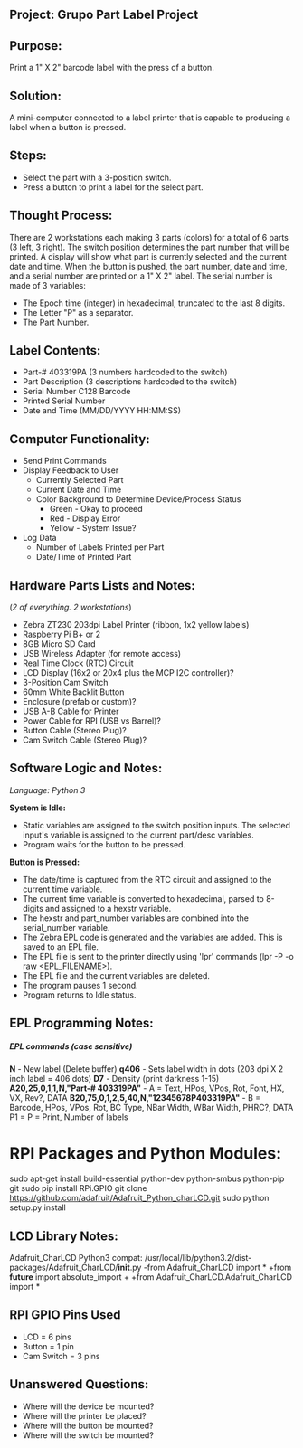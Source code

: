 ## Project:  Grupo Part Label Project

## Purpose:
Print a 1" X 2" barcode label with the press of a button.

## Solution:
A mini-computer connected to a label printer that is capable to producing a label when a button is pressed.

## Steps:
- Select the part with a 3-position switch.
- Press a button to print a label for the select part.

## Thought Process:
There are 2 workstations each making 3 parts (colors) for a total of 6 parts (3 left, 3 right).
The switch position determines the part number that will be printed.
A display will show what part is currently selected and the current date and time.
When the button is pushed, the part number, date and time, and a serial number are printed on a 1" X 2" label.
The serial number is made of 3 variables:
- The Epoch time (integer) in hexadecimal, truncated to the last 8 digits.
- The Letter "P" as a separator.
- The Part Number.

## Label Contents:
- Part-# 403319PA (3 numbers hardcoded to the switch)
- Part Description (3 descriptions hardcoded to the switch)
- Serial Number C128 Barcode
- Printed Serial Number
- Date and Time (MM/DD/YYYY HH:MM:SS)

## Computer Functionality:
- Send Print Commands
- Display Feedback to User
    + Currently Selected Part
    + Current Date and Time
    + Color Background to Determine Device/Process Status
        * Green - Okay to proceed
        * Red - Display Error
        * Yellow - System Issue?
- Log Data
    + Number of Labels Printed per Part
    + Date/Time of Printed Part


## Hardware Parts Lists and Notes:
(*2 of everything.  2 workstations*)
- Zebra ZT230 203dpi Label Printer (ribbon, 1x2 yellow labels)
- Raspberry Pi B+ or 2
- 8GB Micro SD Card
- USB Wireless Adapter (for remote access)
- Real Time Clock (RTC) Circuit
- LCD Display (16x2 or 20x4 plus the MCP I2C controller)?
- 3-Position Cam Switch
- 60mm White Backlit Button
- Enclosure (prefab or custom)?
- USB A-B Cable for Printer
- Power Cable for RPI (USB vs Barrel)?
- Button Cable (Stereo Plug)?
- Cam Switch Cable (Stereo Plug)?

## Software Logic and Notes:
*Language: Python 3*

**System is Idle:**
- Static variables are assigned to the switch position inputs.  The selected input's variable is assigned to the current part/desc variables.
- Program waits for the button to be pressed.

**Button is Pressed:**
- The date/time is captured from the RTC circuit and assigned to the current time variable.
- The current time variable is converted to hexadecimal, parsed to 8-digits and assigned to a hexstr variable.
- The hexstr and part_number variables are combined into the serial_number variable.
- The Zebra EPL code is generated and the variables are added.  This is saved to an EPL file.
- The EPL file is sent to the printer directly using 'lpr' commands (lpr -P <PRINTER> -o raw <EPL_FILENAME>).
- The EPL file and the current variables are deleted.
- The program pauses 1 second.
- Program returns to Idle status.

## EPL Programming Notes:
##### EPL commands (*case sensitive*)
**N** - New label (Delete buffer)
**q406** - Sets label width in dots (203 dpi X 2 inch label = 406 dots)
**D7** - Density (print darkness 1-15)
**A20,25,0,1,1,N,"Part-# 403319PA"** - A = Text, HPos, VPos, Rot, Font, HX, VX, Rev?, DATA
**B20,75,0,1,2,5,40,N,"12345678P403319PA"** - B = Barcode, HPos, VPos, Rot, BC Type, NBar Width, WBar Width, PHRC?, DATA
P1 = P = Print, Number of labels

# RPI Packages and Python Modules:
sudo apt-get install build-essential python-dev python-smbus python-pip git
sudo pip install RPi.GPIO
git clone https://github.com/adafruit/Adafruit_Python_charLCD.git
sudo python setup.py install

## LCD Library Notes:
Adafruit_CharLCD Python3 compat:
/usr/local/lib/python3.2/dist-packages/Adafruit_CharLCD/__init__.py
 -from Adafruit_CharLCD import *
+from __future__ import absolute_import
+
+from Adafruit_CharLCD.Adafruit_CharLCD import *

## RPI GPIO Pins Used
- LCD = 6 pins
- Button = 1 pin
- Cam Switch = 3 pins

## Unanswered Questions:
- Where will the device be mounted?
- Where will the printer be placed?
- Where will the button be mounted?
- Where will the switch be mounted?
